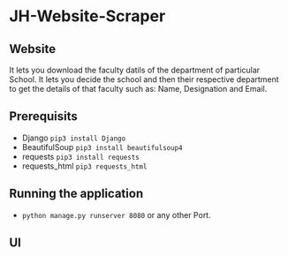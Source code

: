 # JH-Website-Scraper

## Website
It lets you download the faculty datils of the department of particular School. It lets you decide the school and then their respective department to get the details of that faculty such as: Name, Designation and Email.

## Prerequisits
* Django ``pip3 install Django``
* BeautifulSoup ``pip3 install beautifulsoup4``
* requests ``pip3 install requests``
* requests_html ``pip3 requests_html``

## Running the application
* ``python manage.py runserver 8080`` or any other Port.

## UI


